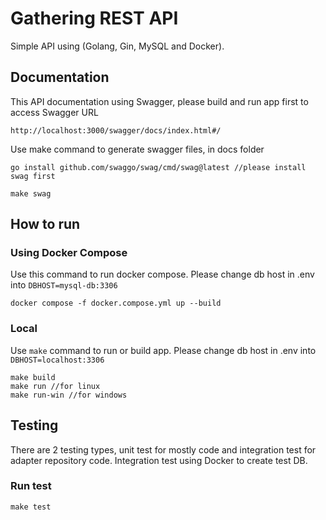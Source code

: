 # Gathering REST API

Simple API using (Golang, Gin, MySQL and Docker).

## Documentation

This API documentation using Swagger, please build and run app first to access Swagger URL

```
http://localhost:3000/swagger/docs/index.html#/
```

Use make command to generate swagger files, in docs folder

```
go install github.com/swaggo/swag/cmd/swag@latest //please install swag first

make swag
```

## How to run

### Using Docker Compose

Use this command to run docker compose. Please change db host in .env into `DBHOST=mysql-db:3306`

```
docker compose -f docker.compose.yml up --build
```

### Local

Use `make` command to run or build app. Please change db host in .env into `DBHOST=localhost:3306`

```
make build
make run //for linux
make run-win //for windows
```

## Testing

There are 2 testing types, unit test for mostly code and integration test for adapter repository code. Integration test using Docker to create test DB.

### Run test

```
make test
```
